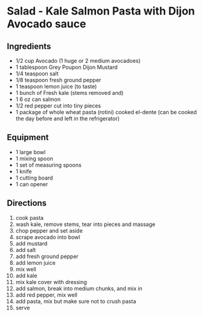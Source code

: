 ---
---

# Salad - Kale Salmon Pasta with Dijon Avocado sauce

## Ingredients

- 1/2 cup Avocado (1 huge or 2 medium avocadoes)
- 1 tablespoon Grey Poupon Dijon Mustard
- 1/4 teaspoon salt
- 1/8 teaspoon fresh ground pepper
- 1 teaspoon lemon juice (to taste)
- 1 bunch of Fresh kale (stems removed and)
- 1 6 oz can salmon
- 1/2 red pepper cut into tiny pieces
- 1 package of whole wheat pasta (rotini) cooked el-dente (can be cooked the day before and left in the refrigerator)

## Equipment

- 1 large bowl
- 1 mixing spoon
- 1 set of measuring spoons
- 1 knife
- 1 cutting board
- 1 can opener

## Directions

1. cook pasta
1. wash kale, remove stems, tear into pieces and massage
1. chop pepper and set aside
1. scrape avocado into bowl
1. add mustard
1. add salt
1. add fresh ground pepper
1. add lemon juice
1. mix well
1. add kale
1. mix kale cover with dressing
1. add salmon, break into medium chunks, and mix in
1. add red pepper, mix well
1. add pasta, mix but make sure not to crush pasta
1. serve

